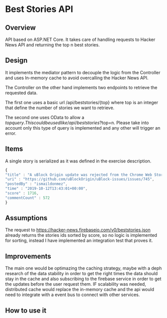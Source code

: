 # Best Stories API

## Overview

API based on ASP.NET Core. It takes care of handling requests to Hacker News API and returning the top n best stories.

## Design

It implements the mediator pattern to decouple the logic from the Controller and uses In-memory cache to avoid overcalling the Hacker News API.

The Controller on the other hand implements two endpoints to retrieve the requested data. 

The first one uses a basic url /api/beststories/{top} where top is an integer that define the number of stories we want to retrieve.

The second one uses OData to allow a $top query. This could be used like /api/beststories?$top=n. Please take into account only this type of query is implemented and any other will trigger an error.

## Items

A single story is serialized as it was defined in the exercise description.

```javascript
{
"title" : "A uBlock Origin update was rejected from the Chrome Web Store",
"uri" : "https://github.com/uBlockOrigin/uBlock-issues/issues/745",
"postedBy" : "ismaildonmez",
"time" : "2019-10-12T13:43:01+00:00",
"score" : 1716,
"commentCount" : 572
}
```


## Assumptions

The request to https://hacker-news.firebaseio.com/v0/beststories.json already returns the stories ids sorted by score, so no logic is implemented for sorting, instead I have implemented an integration test that proves it.

## Improvements

The main one would be optimazing the caching strategy, maybe with a deph research of the data stability in order to get the right times the data should stay in the cache and also subscribing to the firebase service in order to get the updates before the user request them.
IF scalability was needed, distributed cache would replace the in-memory cache and the api would need to integrate with a event bus to connect with other services.

## How to use it


